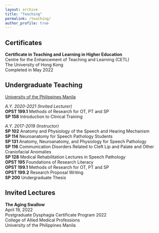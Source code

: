 ```yaml
---
layout: archive
title: "Teaching"
permalink: /teaching/
author_profile: true
---
```

## Certificates

**Certificate in Teaching and Learning in Higher Education** <br>
Centre for the Enhancement of Teaching and Learning (CETL) <br>
The University of Hong Kong <br>
Completed in May 2022

## Undergraduate Teaching

<u> University of the Philippines Manila </u> <br>

<i> A.Y. 2020-2021 (Invited Lecturer) </i> <br>
**OPST 199.1** Methods of Research for OT, PT and SP <br>
**SP 158** Introduction to Clinical Training <br>

<i> A.Y. 2017-2019 (Instructor) </i> <br>
**SP 102** Anatomy and Physiology of the Speech and Hearing Mechanism <br>
**SP 114** Neuroanatomy for Speech Pathology Students <br>
**SP 131** Anatomy, Neuroanatomy, and Physiology for Speech Pathology <br>
**SP 116** Communication Disorders Related to Cleft Lip and Palate and Other Craniofacial Anomalies <br>
**SP 128** Medical Rehabilitation Lectures in Speech Pathology <br>
**OPST 195** Foundations of Research Literacy <br>
**OPST 199.1** Methods of Research for OT, PT and SP <br>
**OPST 199.2** Research Proposal Writing <br>
**SP 200** Undergraduate Thesis

## Invited Lectures

**The Aging Swallow** <br>
April 19, 2022 <br>
Postgraduate Dysphagia Certificate Program 2022 <br>
College of Allied Medical Professions <br>
University of the Philippines Manila <br>
